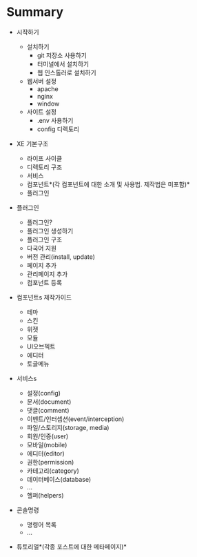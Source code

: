 # Summary

* 시작하기

  * 설치하기
    * git 저장소 사용하기
    * 터미널에서 설치하기
    * 웹 인스톨러로 설치하기
  * 웹서버 설정
    * apache
    * nginx
    * window
  * 사이트 설정
    * .env 사용하기
    * config 디렉토리


* XE 기본구조
  * 라이프 사이클
  * 디렉토리 구조
  * 서비스
  * 컴포넌트*(각 컴포넌트에 대한 소개 및 사용법. 제작법은 미포함)*
  * 플러그인



* 플러그인
  * 플러그인?
  * 플러그인 생성하기
  * 플러그인 구조
  * 다국어 지원
  * 버전 관리(install, update)
  * 페이지 추가
  * 관리페이지 추가
  * 컴포넌트 등록


* 컴포넌트s 제작가이드
  * 테마
  * 스킨
  * 위젯
  * 모듈
  * UI오브젝트
  * 에디터
  * 토글메뉴


* 서비스s
  * 설정(config)
  * 문서(document)
  * 댓글(comment)
  * 이벤트/인터셉션(event/interception)
  * 파일/스토리지(storage, media)
  * 회원/인증(user)
  * 모바일(mobile)
  * 에디터(editor)
  * 권한(permission)
  * 카테고리(category)
  * 데이터베이스(database)
  * ...
  * 헬퍼(helpers)


* 콘솔명령
  * 명령어 목록
  * ...


* 튜토리얼*(각종 포스트에 대한 메타페이지)*